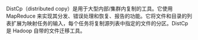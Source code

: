 DistCp（distributed copy）是用于大型内部/集群内复制的工具。它使用 MapReduce 来实现其分发、错误处理和恢复、报告的功能。它将文件和目录的列表扩展为映射任务的输入，每个任务将复制源列表中指定的文件的分区。DistCp 是 Hadoop 自带的文件迁移工具。
